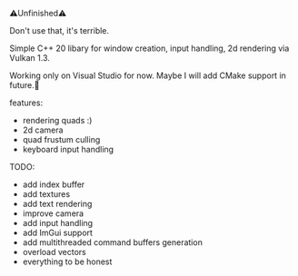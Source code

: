 ⚠️Unfinished⚠️

Don't use that, it's terrible.

Simple C++ 20 libary for window creation, input handling, 2d rendering via Vulkan 1.3.

Working only on Visual Studio for now.
Maybe I will add CMake support in future.🧢

features:
- rendering quads :)
- 2d camera
- quad frustum culling
- keyboard input handling

TODO:
- add index buffer
- add textures
- add text rendering
- improve camera
- add input handling
- add ImGui support
- add multithreaded command buffers generation
- overload vectors
- everything to be honest

